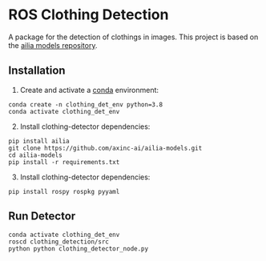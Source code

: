 
# ROS Clothing Detection 

A package for the detection of clothings in images. This project is based on the [ailia models repository](https://github.com/axinc-ai/ailia-models/tree/master/deep_fashion/clothing-detection).

## Installation

1. Create and activate a [conda](https://conda.io/projects/conda/en/latest/user-guide/tasks/manage-environments.html) environment:
```
conda create -n clothing_det_env python=3.8
conda activate clothing_det_env
```

2. Install clothing-detector dependencies:
```
pip install ailia
git clone https://github.com/axinc-ai/ailia-models.git
cd ailia-models
pip install -r requirements.txt

```

3. Install clothing-detector dependencies:
```
pip install rospy rospkg pyyaml
```

## Run Detector
```
conda activate clothing_det_env
roscd clothing_detection/src
python python clothing_detector_node.py
```